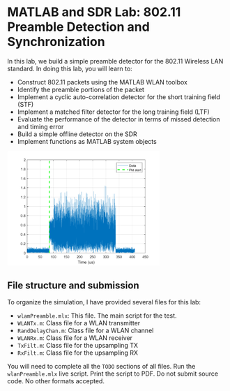 # MATLAB and SDR Lab: 802.11 Preamble Detection and Synchronization

In this lab, we build a simple preamble detector for the 802.11 Wireless LAN standard. In doing this lab, you will learn to:

* Construct 802.11 packets using the MATLAB WLAN toolbox
* Identify the preamble portions of the packet
* Implement a cyclic auto-correlation detector for the short training field (STF)
* Implement a matched filter detector for the long training field (LTF)
* Evaluate the performance of the detector in terms of missed detection and timing error
* Build a simple offline detector on the SDR
* Implement functions as MATLAB system objects

<img src="pktStart.png" alt="Packet start to be detected" width="350">

## File structure and submission  
To organize the simulation, I have provided several files for this lab:

* `wlamPreamble.mlx`: This file. The main script for the test.
* `WLANTx.m`: Class file for a WLAN transmitter
* `RandDelayChan.m`: Class file for a WLAN channel
* `WLANRx.m`: Class file for a WLAN receiver
* `TxFilt.m`:  Class file for the upsampling TX
* `RxFilt.m`:  Class file for the upsampling RX

You will need to complete all the `TODO` sections of all files.
Run the `wlanPreamble.mlx` live script. Print the script to PDF.
Do not submit source code.  No other formats accepted.
